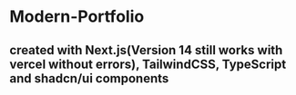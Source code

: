 # Modern-Portfolio

## created with Next.js(Version 14 still works with vercel without errors), TailwindCSS, TypeScript and shadcn/ui components
